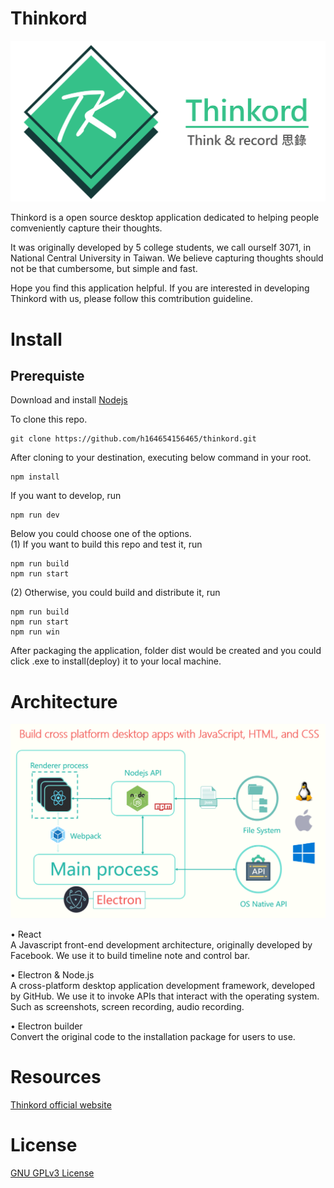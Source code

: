 # Thinkord
<img src="./src/asset/thinkord.png" width="600">

Thinkord is a open source desktop application dedicated to helping people comveniently capture their thoughts.  

It was originally developed by 5 college students, we call ourself 3071, in National Central University in Taiwan. We believe capturing thoughts should not be that cumbersome, but simple and fast.  

Hope you find this application helpful. If you are interested in developing Thinkord with us, please follow this comtribution guideline. 

# Install
## Prerequiste
Download and install <a href="https://nodejs.org/en/download/">Nodejs</a> 

To clone this repo.
```git
git clone https://github.com/h164654156465/thinkord.git
```

After cloning to your destination, executing below command in your root.
```
npm install
```

If you want to develop, run
```
npm run dev
```

Below you could choose one of the options.  
(1) If you want to build this repo and test it, run 
```
npm run build
npm run start
```
(2) Otherwise, you could build and distribute it, run
```
npm run build
npm run start
npm run win
```
After packaging the application, folder dist would be created and you could click .exe to install(deploy) it to your local machine.

# Architecture
<img src="./src/asset/architecture.png">  

•	React  
    A Javascript front-end development architecture, originally developed by Facebook. We use it to build timeline note and control bar. 

•	Electron & Node.js  
    A cross-platform desktop application development framework, developed by GitHub. We use it to invoke APIs that interact with the operating system. Such as screenshots, screen recording, audio recording.

•	Electron builder  
    Convert the original code to the installation package for users to use.
 

# Resources
<a href="https://www.thinkord.com">Thinkord official website</a>

# License
<a href="https://github.com/h164654156465/thinkord/blob/master/LICENSE">GNU GPLv3 License</a>